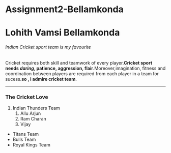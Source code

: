 # Assignment2-Bellamkonda
# Lohith Vamsi Bellamkonda
###### Indian Cricket sport team is my favourite

 Cricket requires both  skill and teamwork of every player.**Cricket sport needs *daring*, patience, aggression, flair**.Moreover,imagination, fitness and coordination between players are required from each player in a team for sucess.**so , i admire cricket team**.

 ****

 ### The Cricket Love
 
 1. Indian Thunders Team
      1. Allu Arjun
      2. Ram Charan
      3. Vijay
* Titans Team
* Bulls Team
* Royal Kings Team

